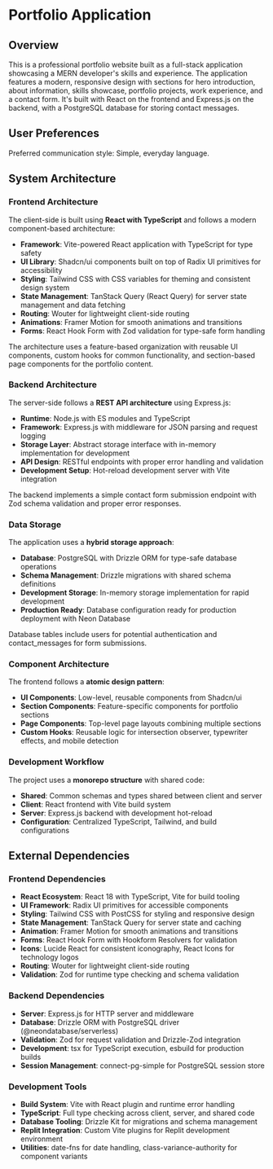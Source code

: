 # Portfolio Application

## Overview

This is a professional portfolio website built as a full-stack application showcasing a MERN developer's skills and experience. The application features a modern, responsive design with sections for hero introduction, about information, skills showcase, portfolio projects, work experience, and a contact form. It's built with React on the frontend and Express.js on the backend, with a PostgreSQL database for storing contact messages.

## User Preferences

Preferred communication style: Simple, everyday language.

## System Architecture

### Frontend Architecture
The client-side is built using **React with TypeScript** and follows a modern component-based architecture:

- **Framework**: Vite-powered React application with TypeScript for type safety
- **UI Library**: Shadcn/ui components built on top of Radix UI primitives for accessibility
- **Styling**: Tailwind CSS with CSS variables for theming and consistent design system
- **State Management**: TanStack Query (React Query) for server state management and data fetching
- **Routing**: Wouter for lightweight client-side routing
- **Animations**: Framer Motion for smooth animations and transitions
- **Forms**: React Hook Form with Zod validation for type-safe form handling

The architecture uses a feature-based organization with reusable UI components, custom hooks for common functionality, and section-based page components for the portfolio content.

### Backend Architecture
The server-side follows a **REST API architecture** using Express.js:

- **Runtime**: Node.js with ES modules and TypeScript
- **Framework**: Express.js with middleware for JSON parsing and request logging
- **Storage Layer**: Abstract storage interface with in-memory implementation for development
- **API Design**: RESTful endpoints with proper error handling and validation
- **Development Setup**: Hot-reload development server with Vite integration

The backend implements a simple contact form submission endpoint with Zod schema validation and proper error responses.

### Data Storage
The application uses a **hybrid storage approach**:

- **Database**: PostgreSQL with Drizzle ORM for type-safe database operations
- **Schema Management**: Drizzle migrations with shared schema definitions
- **Development Storage**: In-memory storage implementation for rapid development
- **Production Ready**: Database configuration ready for production deployment with Neon Database

Database tables include users for potential authentication and contact_messages for form submissions.

### Component Architecture
The frontend follows a **atomic design pattern**:

- **UI Components**: Low-level, reusable components from Shadcn/ui
- **Section Components**: Feature-specific components for portfolio sections
- **Page Components**: Top-level page layouts combining multiple sections
- **Custom Hooks**: Reusable logic for intersection observer, typewriter effects, and mobile detection

### Development Workflow
The project uses a **monorepo structure** with shared code:

- **Shared**: Common schemas and types shared between client and server
- **Client**: React frontend with Vite build system
- **Server**: Express.js backend with development hot-reload
- **Configuration**: Centralized TypeScript, Tailwind, and build configurations

## External Dependencies

### Frontend Dependencies
- **React Ecosystem**: React 18 with TypeScript, Vite for build tooling
- **UI Framework**: Radix UI primitives for accessible components
- **Styling**: Tailwind CSS with PostCSS for styling and responsive design
- **State Management**: TanStack Query for server state and caching
- **Animation**: Framer Motion for smooth animations and transitions
- **Forms**: React Hook Form with Hookform Resolvers for validation
- **Icons**: Lucide React for consistent iconography, React Icons for technology logos
- **Routing**: Wouter for lightweight client-side routing
- **Validation**: Zod for runtime type checking and schema validation

### Backend Dependencies
- **Server**: Express.js for HTTP server and middleware
- **Database**: Drizzle ORM with PostgreSQL driver (@neondatabase/serverless)
- **Validation**: Zod for request validation and Drizzle-Zod integration
- **Development**: tsx for TypeScript execution, esbuild for production builds
- **Session Management**: connect-pg-simple for PostgreSQL session store

### Development Tools
- **Build System**: Vite with React plugin and runtime error handling
- **TypeScript**: Full type checking across client, server, and shared code
- **Database Tooling**: Drizzle Kit for migrations and schema management
- **Replit Integration**: Custom Vite plugins for Replit development environment
- **Utilities**: date-fns for date handling, class-variance-authority for component variants